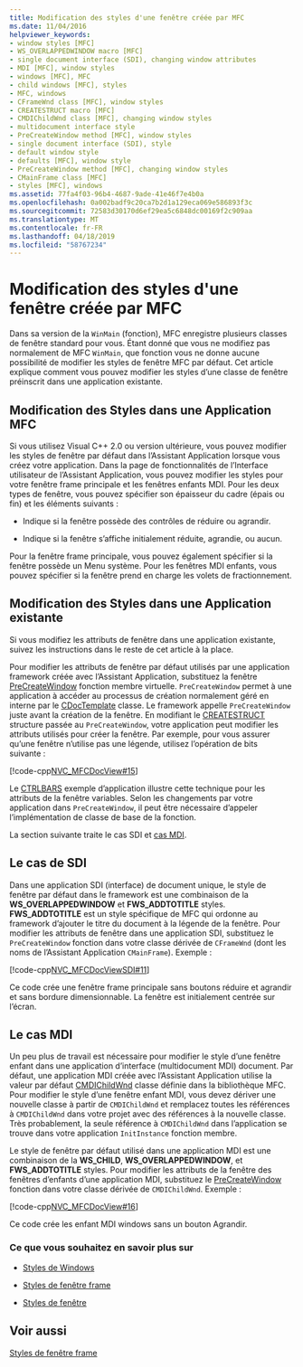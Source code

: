 ```yaml
---
title: Modification des styles d'une fenêtre créée par MFC
ms.date: 11/04/2016
helpviewer_keywords:
- window styles [MFC]
- WS_OVERLAPPEDWINDOW macro [MFC]
- single document interface (SDI), changing window attributes
- MDI [MFC], window styles
- windows [MFC], MFC
- child windows [MFC], styles
- MFC, windows
- CFrameWnd class [MFC], window styles
- CREATESTRUCT macro [MFC]
- CMDIChildWnd class [MFC], changing window styles
- multidocument interface style
- PreCreateWindow method [MFC], window styles
- single document interface (SDI), style
- default window style
- defaults [MFC], window style
- PreCreateWindow method [MFC], changing window styles
- CMainFrame class [MFC]
- styles [MFC], windows
ms.assetid: 77fa4f03-96b4-4687-9ade-41e46f7e4b0a
ms.openlocfilehash: 0a002badf9c20ca7b2d1a129eca069e586893f3c
ms.sourcegitcommit: 72583d30170d6ef29ea5c6848dc00169f2c909aa
ms.translationtype: MT
ms.contentlocale: fr-FR
ms.lasthandoff: 04/18/2019
ms.locfileid: "58767234"
---
```

# <a name="changing-the-styles-of-a-window-created-by-mfc"></a>Modification des styles d'une fenêtre créée par MFC

Dans sa version de la `WinMain` (fonction), MFC enregistre plusieurs classes de fenêtre standard pour vous. Étant donné que vous ne modifiez pas normalement de MFC `WinMain`, que fonction vous ne donne aucune possibilité de modifier les styles de fenêtre MFC par défaut. Cet article explique comment vous pouvez modifier les styles d’une classe de fenêtre préinscrit dans une application existante.

##  <a name="_core_changing_styles_in_a_new_mfc_application"></a> Modification des Styles dans une Application MFC

Si vous utilisez Visual C++ 2.0 ou version ultérieure, vous pouvez modifier les styles de fenêtre par défaut dans l’Assistant Application lorsque vous créez votre application. Dans la page de fonctionnalités de l’Interface utilisateur de l’Assistant Application, vous pouvez modifier les styles pour votre fenêtre frame principale et les fenêtres enfants MDI. Pour les deux types de fenêtre, vous pouvez spécifier son épaisseur du cadre (épais ou fin) et les éléments suivants :

- Indique si la fenêtre possède des contrôles de réduire ou agrandir.

- Indique si la fenêtre s’affiche initialement réduite, agrandie, ou aucun.

Pour la fenêtre frame principale, vous pouvez également spécifier si la fenêtre possède un Menu système. Pour les fenêtres MDI enfants, vous pouvez spécifier si la fenêtre prend en charge les volets de fractionnement.

##  <a name="_core_changing_styles_in_an_existing_application"></a> Modification des Styles dans une Application existante

Si vous modifiez les attributs de fenêtre dans une application existante, suivez les instructions dans le reste de cet article à la place.

Pour modifier les attributs de fenêtre par défaut utilisés par une application framework créée avec l’Assistant Application, substituez la fenêtre [PreCreateWindow](../mfc/reference/cwnd-class.md#precreatewindow) fonction membre virtuelle. `PreCreateWindow` permet à une application à accéder au processus de création normalement géré en interne par le [CDocTemplate](../mfc/reference/cdoctemplate-class.md) classe. Le framework appelle `PreCreateWindow` juste avant la création de la fenêtre. En modifiant le [CREATESTRUCT](/windows/desktop/api/winuser/ns-winuser-tagcreatestructa) structure passée au `PreCreateWindow`, votre application peut modifier les attributs utilisés pour créer la fenêtre. Par exemple, pour vous assurer qu’une fenêtre n’utilise pas une légende, utilisez l’opération de bits suivante :

[!code-cpp[NVC_MFCDocView#15](../mfc/codesnippet/cpp/changing-the-styles-of-a-window-created-by-mfc_1.cpp)]

Le [CTRLBARS](../overview/visual-cpp-samples.md) exemple d’application illustre cette technique pour les attributs de la fenêtre variables. Selon les changements par votre application dans `PreCreateWindow`, il peut être nécessaire d’appeler l’implémentation de classe de base de la fonction.

La section suivante traite le cas SDI et [cas MDI](#_core_the_mdi_case).

##  <a name="_core_the_sdi_case"></a> Le cas de SDI

Dans une application SDI (interface) de document unique, le style de fenêtre par défaut dans le framework est une combinaison de la **WS_OVERLAPPEDWINDOW** et **FWS_ADDTOTITLE** styles. **FWS_ADDTOTITLE** est un style spécifique de MFC qui ordonne au framework d’ajouter le titre du document à la légende de la fenêtre. Pour modifier les attributs de fenêtre dans une application SDI, substituez le `PreCreateWindow` fonction dans votre classe dérivée de `CFrameWnd` (dont les noms de l’Assistant Application `CMainFrame`). Exemple :

[!code-cpp[NVC_MFCDocViewSDI#11](../mfc/codesnippet/cpp/changing-the-styles-of-a-window-created-by-mfc_2.cpp)]

Ce code crée une fenêtre frame principale sans boutons réduire et agrandir et sans bordure dimensionnable. La fenêtre est initialement centrée sur l’écran.

##  <a name="_core_the_mdi_case"></a> Le cas MDI

Un peu plus de travail est nécessaire pour modifier le style d’une fenêtre enfant dans une application d’interface (multidocument MDI) document. Par défaut, une application MDI créée avec l’Assistant Application utilise la valeur par défaut [CMDIChildWnd](../mfc/reference/cmdichildwnd-class.md) classe définie dans la bibliothèque MFC. Pour modifier le style d’une fenêtre enfant MDI, vous devez dériver une nouvelle classe à partir de `CMDIChildWnd` et remplacez toutes les références à `CMDIChildWnd` dans votre projet avec des références à la nouvelle classe. Très probablement, la seule référence à `CMDIChildWnd` dans l’application se trouve dans votre application `InitInstance` fonction membre.

Le style de fenêtre par défaut utilisé dans une application MDI est une combinaison de la **WS_CHILD**, **WS_OVERLAPPEDWINDOW**, et **FWS_ADDTOTITLE** styles. Pour modifier les attributs de la fenêtre des fenêtres d’enfants d’une application MDI, substituez le [PreCreateWindow](../mfc/reference/cwnd-class.md#precreatewindow) fonction dans votre classe dérivée de `CMDIChildWnd`. Exemple :

[!code-cpp[NVC_MFCDocView#16](../mfc/codesnippet/cpp/changing-the-styles-of-a-window-created-by-mfc_3.cpp)]

Ce code crée les enfant MDI windows sans un bouton Agrandir.

### <a name="what-do-you-want-to-know-more-about"></a>Ce que vous souhaitez en savoir plus sur

- [Styles de Windows](../mfc/reference/styles-used-by-mfc.md#window-styles)

- [Styles de fenêtre frame](../mfc/frame-window-styles-cpp.md)

- [Styles de fenêtre](/windows/desktop/winmsg/window-styles)

## <a name="see-also"></a>Voir aussi

[Styles de fenêtre frame](../mfc/frame-window-styles-cpp.md)
